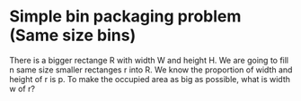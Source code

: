# Simple bin packaging problem (Same size bins)

There is a bigger rectange R with width W and height H. We are going to fill n same size smaller rectanges r into R. We know the proportion of width and height of r is p. To make the occupied area as big as possible, what is width w of r? 


